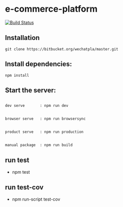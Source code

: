 # e-commerce-platform

[![Build Status](https://travis-ci.org/sunNode/commerce.svg?branch=master)](https://travis-ci.org/greengerong/qing)

## Installation
    git clone https://bitbucket.org/wechatpla/master.git


## Install dependencies:
    npm install

## Start the server:

```bash

dev serve       : npm run dev               

```

```bash

browser serve   : npm run browsersync   

```

```bash

product serve   : npm run production   

```

```bash

manual package  : npm run build

```



## run test

* npm test

## run test-cov

* npm run-script test-cov

